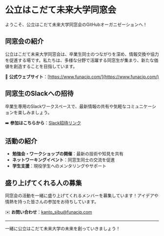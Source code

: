 # 公立はこだて未来大学同窓会

ようこそ、公立はこだて未来大学同窓会のGitHubオーガニゼーションへ！

## 同窓会の紹介

公立はこだて未来大学同窓会は、卒業生同士のつながりを深め、情報交換や協力を促進する場です。私たちは、多様な分野で活躍する同窓生が集まり、新たな価値を創造することを目指しています。

🔗 **公式ウェブサイト**：[https://www.funacjp.com/](https://www.funacjp.com/)

## 同窓生のSlackへの招待

卒業生専用のSlackワークスペースで、最新情報の共有や気軽なコミュニケーションを楽しみましょう。

➡️ **参加はこちらから**：[Slack招待リンク](https://join.slack.com/t/fun-dousoukai/shared_invite/zt-13c8d30qv-9jieXVsB0nn2M4vcDZhzjQ)

## 活動の紹介

- **勉強会・ワークショップの開催**：最新の技術や知見を共有
- **ネットワーキングイベント**：同窓生同士の交流を促進
- **学生支援**：現役学生へのメンタリングやサポート

## 盛り上げてくれる人の募集

同窓会の活動を一緒に盛り上げてくれるメンバーを募集しています！アイデアや情熱を持った皆さんの参加をお待ちしています。

✉️ **お問い合わせ**：[kanto_sibu@funacjp.com](mailto:kanto_sibu@funacjp.com)

---

一緒に公立はこだて未来大学の未来を創っていきましょう！

